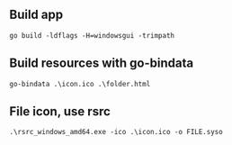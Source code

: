Build app
---
````
go build -ldflags -H=windowsgui -trimpath
````

Build resources with go-bindata
---
````
go-bindata .\icon.ico .\folder.html
````

File icon, use rsrc 
---
````
.\rsrc_windows_amd64.exe -ico .\icon.ico -o FILE.syso
````
